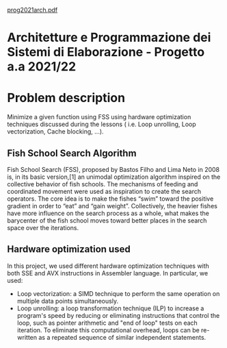 [prog2021arch.pdf](https://github.com/St3p99/apse-fss/files/7952523/prog2021arch.pdf)

# Architetture e Programmazione dei Sistemi di Elaborazione - Progetto a.a 2021/22


# Problem description
Minimize a given function using FSS using hardware optimization techniques discussed during the lessons ( i.e. Loop unrolling, Loop vectorization, Cache blocking, ...).

## Fish School Search Algorithm
Fish School Search (FSS), proposed by Bastos Filho and Lima Neto in 2008 is, in its basic version,[1] an unimodal optimization algorithm inspired on the collective behavior of fish schools. The mechanisms of feeding and coordinated movement were used as inspiration to create the search operators. The core idea is to make the fishes “swim” toward the positive gradient in order to “eat” and “gain weight”. Collectively, the heavier fishes have more influence on the search process as a whole, what makes the barycenter of the fish school moves toward better places in the search space over the iterations.

## Hardware optimization used
In this project, we used different hardware optimization techniques with both SSE and AVX instructions in Assembler language.
In particular, we used:
- Loop vectorization: a SIMD technique to perform the same operation on multiple data points simultaneously.
- Loop unrolling: a loop transformation technique (ILP) to increase a program's speed by reducing or eliminating instructions that control the loop, such as pointer arithmetic and "end of loop" tests on each iteration. To eliminate this computational overhead, loops can be re-written as a repeated sequence of similar independent statements.
